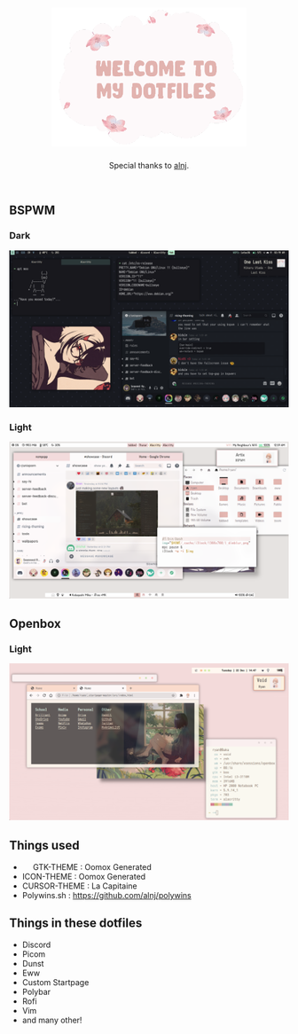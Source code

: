 
<h1 align="center"><img src=/Screenshots/seaweed-dotfiles-readme-logo.png alt="Welcome to my dotfiles" height=250px width=350px /></h1>
<p align="center">Special thanks to <a href="https://github.com/alnj">alnj</a>.</p>
<br>

## BSPWM

### Dark

![Debian](/Debian/Screenshots/1622234974.png?raw=true "BSPWM")

### Light

![Artix](/Screenshots/tabbed.png?raw=true "BSPWM")</br>

## Openbox

### Light

![Void](/Screenshots/openbox.png?raw=true "Openbox")

## Things used

* <img src=https://upload.wikimedia.org/wikipedia/commons/7/71/GTK_logo.svg width=15px height=15px /> GTK-THEME : Oomox Generated
* ICON-THEME : Oomox Generated
* CURSOR-THEME : La Capitaine
* Polywins.sh : https://github.com/alnj/polywins

## Things in these dotfiles

* Discord
* Picom
* Dunst
* Eww
* Custom Startpage
* Polybar
* Rofi
* Vim
* and many other!

